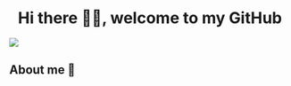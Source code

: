 <div align="center">
  <h1 align="center">Hi there 🙋‍♂️, welcome to my GitHub</h1>
</div>
<img src="https://i.imgur.com/g0zOk6H.png">

## About me 📔

